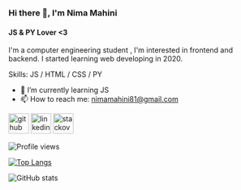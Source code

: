 ### Hi there 👋, I'm Nima Mahini
#### JS & PY Lover <3
I'm a computer engineering student , I'm interested in frontend and backend. I started learning web developing in 2020. 

Skills: JS / HTML / CSS / PY

- 🌱 I’m currently learning JS 
- 📫 How to reach me: nimamahini81@gmail.com 


[<img src='https://cdn.jsdelivr.net/npm/simple-icons@3.0.1/icons/github.svg' alt='github' height='40'>](https://github.com/nimamleo)  [<img src='https://cdn.jsdelivr.net/npm/simple-icons@3.0.1/icons/linkedin.svg' alt='linkedin' height='40'>](https://www.linkedin.com/in/nima-mahin/)  [<img src='https://cdn.jsdelivr.net/npm/simple-icons@3.0.1/icons/stackoverflow.svg' alt='stackoverflow' height='40'>](https://stackoverflow.com/users/nima-m)  

![Profile views](https://gpvc.arturio.dev/nimamleo)  

[![Top Langs](https://github-readme-stats.vercel.app/api/top-langs/?username=nimamleo)](https://github.com/anuraghazra/github-readme-stats)

![GitHub stats](https://github-readme-stats.vercel.app/api?username=nimamleo&show_icons=true)  

